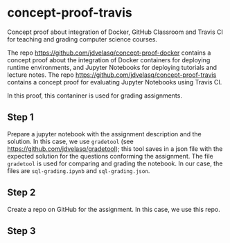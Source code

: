 # concept-proof-travis
Concept proof about integration of Docker, GitHub Classroom and Travis CI for teaching and grading computer science courses.

The repo https://github.com/jdvelasq/concept-proof-docker contains a concept proof about the integration of Docker containers for deploying runtime environments, and Jupyter Notebooks for deploying tutorials and lecture notes. The repo https://github.com/jdvelasq/concept-proof-travis contains a concept proof for evaluating Jupyter Notebooks using Travis CI.

In this proof, this contaniner is used for grading assignments.   

## Step 1
Prepare a jupyter notebook with the assignment description and the solution. In this case, we use `gradetool` (see https://github.com/jdvelasq/gradetool); this tool saves in a json file with the expected solution for the questions conforming the assignment. The file `gradetool` is used for comparing and grading the notebook. In our case, the files are  `sql-grading.ipynb` and `sql-grading.json`.

## Step 2
Create a repo on GitHub for the assignment. In this case, we use this repo. 

## Step 3

 


